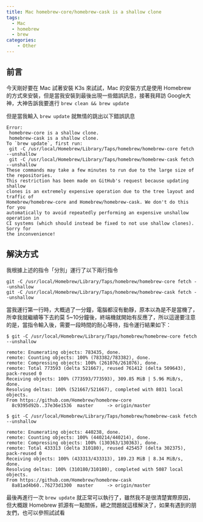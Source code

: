 ```yaml
---
title: Mac homebrew-core/homebrew-cask is a shallow clone
tags:
  - Mac
  - homebrew
  - brew
categories:
    - Other
---
```


## 前言

今天剛好要在 Mac 試著安裝 K3s 來試試，Mac 的安裝方式是使用 Homebrew 的方式來安裝，但是當我安裝到最後出現一些錯誤訊息，接著我拜訪 Google大神，大神告訴我要進行 `brew clean && brew update`

但是當我輸入 `brew update` 就無情的跳出以下錯誤訊息

<!-- more -->

```
Error:
 homebrew-core is a shallow clone.
 homebrew-cask is a shallow clone.
To `brew update`, first run:
 git -C /usr/local/Homebrew/Library/Taps/homebrew/homebrew-core fetch --unshallow
 git -C /usr/local/Homebrew/Library/Taps/homebrew/homebrew-cask fetch --unshallow
These commands may take a few minutes to run due to the large size of the repositories.
This restriction has been made on GitHub's request because updating shallow
clones is an extremely expensive operation due to the tree layout and traffic of
Homebrew/homebrew-core and Homebrew/homebrew-cask. We don't do this for you
automatically to avoid repeatedly performing an expensive unshallow operation in
CI systems (which should instead be fixed to not use shallow clones). Sorry for
the inconvenience!
```

## 解決方式

我根據上述的指令「分別」運行了以下兩行指令

```
git -C /usr/local/Homebrew/Library/Taps/homebrew/homebrew-core fetch --unshallow
git -C /usr/local/Homebrew/Library/Taps/homebrew/homebrew-cask fetch --unshallow
```

當我運行第一行時，大概過了一分鐘，電腦都沒有動靜，原本以為是不是當機了，所幸我就繼續等下去約莫 5~10分鐘後，終端機就開始有反應了，所以這邊要注意的是，當指令輸入後，需要一段時間的耐心等待，指令運行結果如下：

```
$ git -C /usr/local/Homebrew/Library/Taps/homebrew/homebrew-core fetch --unshallow

remote: Enumerating objects: 783435, done.
remote: Counting objects: 100% (783382/783382), done.
remote: Compressing objects: 100% (261076/261076), done.
remote: Total 773593 (delta 521667), reused 761412 (delta 509643), pack-reused 0
Receiving objects: 100% (773593/773593), 309.85 MiB | 5.96 MiB/s, done.
Resolving deltas: 100% (521667/521667), completed with 8031 local objects.
From https://github.com/Homebrew/homebrew-core
  8c9395d92b..37e36e1536  master     -> origin/master
```

```
$ git -C /usr/local/Homebrew/Library/Taps/homebrew/homebrew-cask fetch --unshallow

remote: Enumerating objects: 440238, done.
remote: Counting objects: 100% (440214/440214), done.
remote: Compressing objects: 100% (130363/130363), done.
remote: Total 433313 (delta 310180), reused 425457 (delta 302375), pack-reused 0
Receiving objects: 100% (433313/433313), 189.23 MiB | 8.34 MiB/s, done.
Resolving deltas: 100% (310180/310180), completed with 5087 local objects.
From https://github.com/Homebrew/homebrew-cask
  8a81ad4b60..76273d1300  master     -> origin/master
```

最後再進行一次 `brew update` 就正常可以執行了，雖然我不是很清楚實際原因，但大概跟 Homebrew 抓源有一點關係，總之問題就這樣解決了，如果有遇到的朋友們，也可以參照試試看
